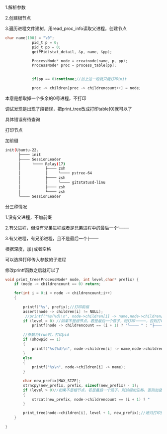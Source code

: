 1.解析参数

2.创建根节点

3.遍历进程文件建树，用read_proc_info读取父进程，创建节点

```c
char name[100] = "\0"; 
            pid_t p = 0; 
            pid_t pp = 0; 
            getPPid(stat_detail, &p, name, &pp);

            ProcessNode* node = creatnode(name, p, pp);
            ProcessNode* proc = process_table[pp];

            
            if(pp == 0)continue;//加上这一段就只能打印init

            proc -> children[proc -> childrencount++] = node;
```

本意是想取掉一个多余的0号进程，不打印



调试发现是出现了段错误，把print_tree改成打印table[0]就可以了

具体错误有待查询





打印节点

加前缀

```bash
init(Ubuntu-22.
      ├──── init
      ├──── SessionLeader
      │     └──── Relay(17)
      │           ├──── zsh
      │           │     └──── pstree-64
      │           ├──── zsh
      │           │     └──── gitstatusd-linu
      │           ├──── zsh
      │           └──── zsh
      └──── SessionLeader
```

分三种情况

1.没有父进程，不加前缀

2.有父进程，但没有兄弟进程或者是兄弟进程中的最后一个`└──── `

3.有父进程，有兄弟进程，且不是最后一个`├────`

根据深度，加`|`或者空格



可以选择打印传入参数的子进程

修改printf函数之后就可以了

```c
void print_tree(ProcessNode* node, int level,char* prefix) {
    if (node -> childrencount == 0) return;

    for(int i = 0;i < node -> childrencount;i++)
    {   
        
        printf("%s", prefix);//打印前缀
        assert(node -> children[i] != NULL);
         //printf("%s(%d)\n", node->children[i] -> name,node->children[i] -> pid);
        if (level > 0) //如果不是根节点，若是最后一个孩子，则打印└────，否则打印├────
            printf(node -> childrencount == (i + 1) ? "└──── " : "├──── ");
   
        //参数为true时，打印pid
        if (showpid == 1) 
        {
            printf("%s(%d)\n", node->children[i] -> name,node->children[i] -> pid);
        } 
        else 
        {
            printf("%s\n", node->children[i] -> name);
        }

        char new_prefix[MAX_SIZE];
        strncpy(new_prefix, prefix, sizeof(new_prefix) - 1);
        if (level > 0)//如果不是根节点，若是最后一个孩子，则前缀加空格，否则加竖线 
        {
            strcat(new_prefix, node->childrencount == (i + 1) ? "      " : "│     ");
        }

        print_tree(node->children[i], level + 1, new_prefix);//递归打印孩子的孩子节点
    }
 
}
```

